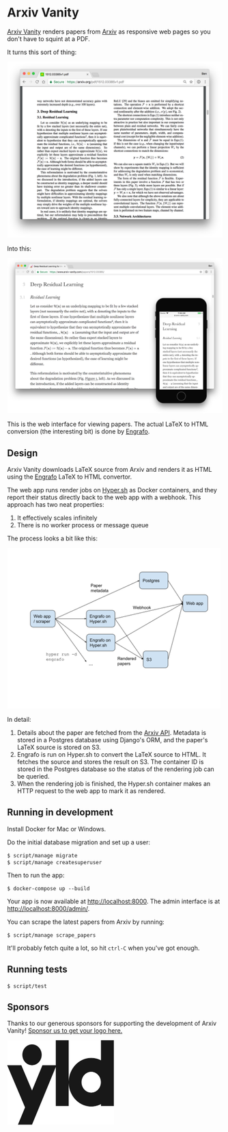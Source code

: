 # Arxiv Vanity

[Arxiv Vanity](https://www.arxiv-vanity.com) renders papers from [Arxiv](https://arxiv.org) as responsive web pages so you don't have to squint at a PDF.

It turns this sort of thing:

<img src="docs/screenshot-pdf.png" width="600">

Into this:

<img src="docs/screenshot-screens.png">

This is the web interface for viewing papers. The actual LaTeX to HTML conversion (the interesting bit) is done by [Engrafo](https://github.com/arxiv-vanity/engrafo).

## Design

Arxiv Vanity downloads LaTeX source from Arxiv and renders it as HTML using the [Engrafo](https://github.com/arxiv-vanity/engrafo) LaTeX to HTML convertor.

The web app runs render jobs on [Hyper.sh](https://hyper.sh/) as Docker containers, and they report their status directly back to the web app with a webhook. This approach has two neat properties:

1. It effectively scales infinitely
2. There is no worker process or message queue

The process looks a bit like this:

<img src="docs/architecture.svg" alt="Arxiv Vanity architecture" width="500">

In detail:

1. Details about the paper are fetched from the [Arxiv API](https://arxiv.org/help/api/index). Metadata is stored in a Postgres database using Django's ORM, and the paper's LaTeX source is stored on S3.
2. Engrafo is run on Hyper.sh to convert the LaTeX source to HTML. It fetches the source and stores the result on S3. The container ID is stored in the Postgres database so the status of the rendering job can be queried.
3. When the rendering job is finished, the Hyper.sh container makes an HTTP request to the web app to mark it as rendered.

## Running in development

Install Docker for Mac or Windows.

Do the initial database migration and set up a user:

    $ script/manage migrate
    $ script/manage createsuperuser

Then to run the app:

    $ docker-compose up --build

Your app is now available at [http://localhost:8000](http://localhost:8000). The admin interface is at [http://localhost:8000/admin/](http://localhost:8000/admin/).

You can scrape the latest papers from Arxiv by running:

    $ script/manage scrape_papers

It'll probably fetch quite a lot, so hit `ctrl-C` when you've got enough.

## Running tests

    $ script/test

## Sponsors

Thanks to our generous sponsors for supporting the development of Arxiv Vanity! [Sponsor us to get your logo here.](https://www.patreon.com/arxivvanity)

[<img src="arxiv_vanity/static/sponsor-yld.png" alt="YLD" width="250" />](https://www.yld.io/)
